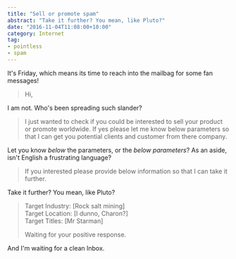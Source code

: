 ```yaml
---
title: "Sell or promote spam"
abstract: "Take it further? You mean, like Pluto?"
date: "2016-11-04T11:08:00+10:00"
category: Internet
tag:
- pointless
- spam
---
```

It's Friday, which means its time to reach into the mailbag for some fan messages!

> Hi,

I am not. Who's been spreading such slander?

> I just wanted to check if you could be interested to sell your product or promote worldwide. If yes please let me know below parameters so that I can get you potential clients and customer from there company.

Let you know *below* the parameters, or the *below parameters*? As an aside, isn't English a frustrating language?

> If you interested please provide below information so that I can take it further.

Take it further? You mean, like Pluto?

> Target Industry: [Rock salt mining]  
> Target Location: [I dunno, Charon?]  
> Target Titles: [Mr Starman]
>
> Waiting for your positive response.

And I'm waiting for a clean Inbox.

